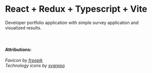 # React + Redux + Typescript + Vite

Developer portfolio application with simple survey application and visualized results.
<br/><br/><br/>
#### Attributions:
*Favicon by [freepik](www.freepik.com)*<br/>
*Technology icons by [svgrepo](https://www.svgrepo.com/)*
